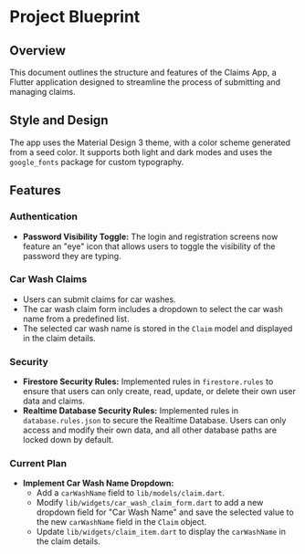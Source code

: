 # Project Blueprint

## Overview

This document outlines the structure and features of the Claims App, a Flutter application designed to streamline the process of submitting and managing claims.

## Style and Design

The app uses the Material Design 3 theme, with a color scheme generated from a seed color. It supports both light and dark modes and uses the `google_fonts` package for custom typography.

## Features

### Authentication

- **Password Visibility Toggle:** The login and registration screens now feature an "eye" icon that allows users to toggle the visibility of the password they are typing.

### Car Wash Claims

- Users can submit claims for car washes.
- The car wash claim form includes a dropdown to select the car wash name from a predefined list.
- The selected car wash name is stored in the `Claim` model and displayed in the claim details.

### Security

- **Firestore Security Rules:** Implemented rules in `firestore.rules` to ensure that users can only create, read, update, or delete their own user data and claims.
- **Realtime Database Security Rules:** Implemented rules in `database.rules.json` to secure the Realtime Database. Users can only access and modify their own data, and all other database paths are locked down by default.

### Current Plan

- **Implement Car Wash Name Dropdown:**
    - Add a `carWashName` field to `lib/models/claim.dart`.
    - Modify `lib/widgets/car_wash_claim_form.dart` to add a new dropdown field for "Car Wash Name" and save the selected value to the new `carWashName` field in the `Claim` object.
    - Update `lib/widgets/claim_item.dart` to display the `carWashName` in the claim details.